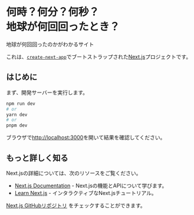 # 何時？何分？何秒？<br>地球が何回回ったとき？

地球が何回回ったのかがわかるサイト

これは、[`create-next-app`](https://github.com/vercel/next.js/tree/canary/packages/create-next-app)でブートストラップされた[Next.js](https://nextjs.org/)プロジェクトです。

## はじめに

まず、開発サーバーを実行します。

```bash
npm run dev
# or
yarn dev
# or
pnpm dev
```

ブラウザで[http://localhost:3000](http://localhost:3000)を開いて結果を確認してください。

## もっと詳しく知る

Next.jsの詳細については、次のリソースをご覧ください。

- [Next.js Documentation](https://nextjs.org/docs) - Next.jsの機能とAPIについて学びます。
- [Learn Next.js](https://nextjs.org/learn) - インタラクティブなNext.jsチュートリアル。

[Next.js GitHubリポジトリ](https://github.com/vercel/next.js/) をチェックすることができます。
